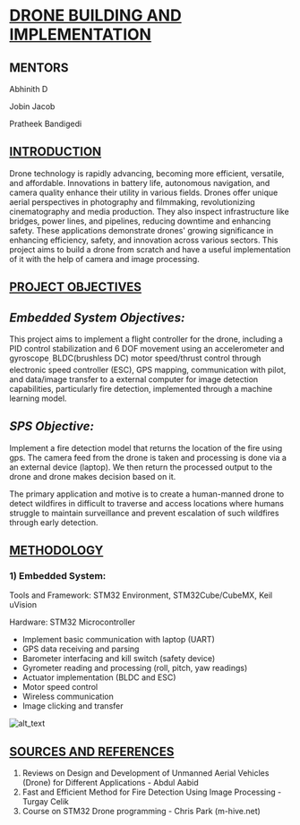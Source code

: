 


# **<span style="text-decoration:underline;">DRONE BUILDING AND IMPLEMENTATION</span>**

## **MENTORS**

Abhinith D

Jobin Jacob

Pratheek Bandigedi 

## **<span style="text-decoration:underline;">INTRODUCTION</span>**

Drone technology is rapidly advancing, becoming more efficient, versatile, and affordable. Innovations in battery life, autonomous navigation, and camera quality enhance their utility in various fields. Drones offer unique aerial perspectives in photography and filmmaking, revolutionizing cinematography and media production. They also inspect infrastructure like bridges, power lines, and pipelines, reducing downtime and enhancing safety. These applications demonstrate drones' growing significance in enhancing efficiency, safety, and innovation across various sectors. This project aims to build a drone from scratch and have a useful implementation of it with the help of camera and image processing.



## **<span style="text-decoration:underline;">PROJECT OBJECTIVES</span>**

## ***Embedded System Objectives:***

This project aims to implement a flight controller for the drone, including a PID control stabilization and 6 DOF movement using an accelerometer and gyroscope<sub>, </sub>BLDC(brushless DC) motor speed/thrust control through electronic speed controller (ESC), GPS mapping, communication with pilot, and data/image transfer to a external computer for image detection capabilities, particularly fire detection, implemented through a machine learning model.

## ***SPS Objective:***

 Implement a fire detection model that returns the location of the fire using gps. The camera feed from the drone is taken and processing is done via a an external device (laptop). We then return the processed output to the drone and drone makes decision based on it.

The primary application and motive is to create a human-manned drone to detect wildfires in difficult to traverse and access locations where humans struggle to maintain surveillance and prevent escalation of such wildfires through early detection.



## **<span style="text-decoration:underline;">METHODOLOGY</span>** 
### 1)	Embedded System:

Tools and Framework: STM32 Environment, STM32Cube/CubeMX, Keil uVision

Hardware: STM32 Microcontroller 




* Implement basic communication with laptop (UART)
* GPS data receiving and parsing
* Barometer interfacing and kill switch (safety device)
* Gyrometer reading and processing (roll, pitch, yaw readings)
* Actuator implementation (BLDC and ESC)
* Motor speed control
* Wireless communication 
* Image clicking and transfer





![alt_text](./images/blockdiagram.jpg "image_tooltip")


## **<span style="text-decoration:underline;">SOURCES AND REFERENCES</span>**



1. Reviews on Design and Development of Unmanned Aerial Vehicles (Drone) for Different Applications - Abdul Aabid
2. Fast and Efficient Method for Fire Detection Using Image Processing - Turgay Celik
3. Course on STM32 Drone programming - Chris Park (m-hive.net)
